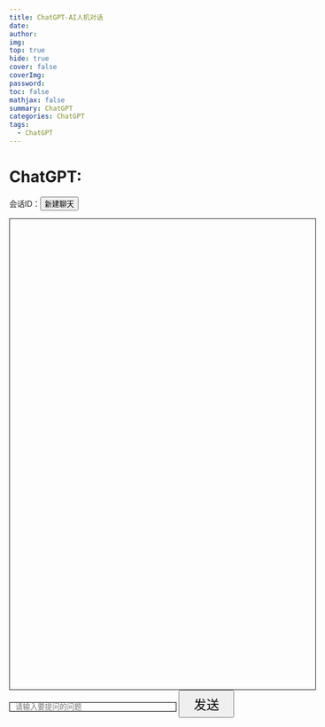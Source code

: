 ```yaml
---
title: ChatGPT-AI人机对话
date: 
author: 
img: 
top: true
hide: true
cover: false
coverImg: 
password: 
toc: false
mathjax: false
summary: ChatGPT
categories: ChatGPT
tags:
  - ChatGPT
---
```


# ChatGPT:
<script src="https://cdn.jsdelivr.net/npm/marked/marked.min.js" ></script>
  <style>
        .container.content{
            width: 100%;
            max-width: 100%;
        }
        #artDetail{
            width: 85%;
        }
        code[class*=language-],pre[class*=language-]{color:#ccc;background:0 0;font-family:Consolas,Monaco,'Andale Mono','Ubuntu Mono',monospace;font-size:1em;text-align:left;white-space:pre;word-spacing:normal;word-break:normal;word-wrap:normal;line-height:1.5;-moz-tab-size:4;-o-tab-size:4;tab-size:4;-webkit-hyphens:none;-moz-hyphens:none;-ms-hyphens:none;hyphens:none}pre[class*=language-]{padding:1em;margin:.5em 0;overflow:auto}:not(pre)>code[class*=language-],pre[class*=language-]{background:#2d2d2d}:not(pre)>code[class*=language-]{padding:.1em;border-radius:.3em;white-space:normal}.token.block-comment,.token.cdata,.token.comment,.token.doctype,.token.prolog{color:#999}.token.punctuation{color:#ccc}.token.attr-name,.token.deleted,.token.namespace,.token.tag{color:#e2777a}.token.function-name{color:#6196cc}.token.boolean,.token.function,.token.number{color:#f08d49}.token.class-name,.token.constant,.token.property,.token.symbol{color:#f8c555}.token.atrule,.token.builtin,.token.important,.token.keyword,.token.selector{color:#cc99cd}.token.attr-value,.token.char,.token.regex,.token.string,.token.variable{color:#7ec699}.token.entity,.token.operator,.token.url{color:#67cdcc}.token.bold,.token.important{font-weight:700}.token.italic{font-style:italic}.token.entity{cursor:help}.token.inserted{color:green}
        .code-toolbar{
            position: relative;
            background: #000;
            padding-top: 20px;
            border-radius: 5px;
            }
            pre[class*="language-"].line-numbers {
            position: relative;
            padding: 3px; /*修改*/
            padding-left: 3.8em;
            counter-reset: linenumber;
            max-height: 400px;/*修改*/
            background: #151515;/*修改*/
            border: none;
            }
            .pre-mac{
            position: absolute;
            top: 7px;
            left: 10px;
            width: 100px;
            z-index: 99;
            }
            .pre-mac>span{
            float: left;
            width: 10px;
            height: 10px;
            border-radius: 50%;
            margin-right: 5px;
            }
            .pre-mac>span:nth-child(1){
            background: red;
            }
            .pre-mac>span:nth-child(2){
            background: sandybrown;
            }
            .pre-mac>span:nth-child(3){
            background: limegreen;
            }
    </style>
 <script>
    var _self="undefined"!=typeof window?window:"undefined"!=typeof WorkerGlobalScope&&self instanceof WorkerGlobalScope?self:{},Prism=function(e){var n=/(?:^|\s)lang(?:uage)?-([\w-]+)(?=\s|$)/i,t=0,r={},a={manual:e.Prism&&e.Prism.manual,disableWorkerMessageHandler:e.Prism&&e.Prism.disableWorkerMessageHandler,util:{encode:function e(n){return n instanceof i?new i(n.type,e(n.content),n.alias):Array.isArray(n)?n.map(e):n.replace(/&/g,"&amp;").replace(/</g,"&lt;").replace(/\u00a0/g," ")},type:function(e){return Object.prototype.toString.call(e).slice(8,-1)},objId:function(e){return e.__id||Object.defineProperty(e,"__id",{value:++t}),e.__id},clone:function e(n,t){var r,i;switch(t=t||{},a.util.type(n)){case"Object":if(i=a.util.objId(n),t[i])return t[i];for(var l in r={},t[i]=r,n)n.hasOwnProperty(l)&&(r[l]=e(n[l],t));return r;case"Array":return i=a.util.objId(n),t[i]?t[i]:(r=[],t[i]=r,n.forEach((function(n,a){r[a]=e(n,t)})),r);default:return n}},getLanguage:function(e){for(;e;){var t=n.exec(e.className);if(t)return t[1].toLowerCase();e=e.parentElement}return"none"},setLanguage:function(e,t){e.className=e.className.replace(RegExp(n,"gi"),""),e.classList.add("language-"+t)},currentScript:function(){if("undefined"==typeof document)return null;if("currentScript"in document)return document.currentScript;try{throw new Error}catch(r){var e=(/at [^(\r\n]*\((.*):[^:]+:[^:]+\)$/i.exec(r.stack)||[])[1];if(e){var n=document.getElementsByTagName("script");for(var t in n)if(n[t].src==e)return n[t]}return null}},isActive:function(e,n,t){for(var r="no-"+n;e;){var a=e.classList;if(a.contains(n))return!0;if(a.contains(r))return!1;e=e.parentElement}return!!t}},languages:{plain:r,plaintext:r,text:r,txt:r,extend:function(e,n){var t=a.util.clone(a.languages[e]);for(var r in n)t[r]=n[r];return t},insertBefore:function(e,n,t,r){var i=(r=r||a.languages)[e],l={};for(var o in i)if(i.hasOwnProperty(o)){if(o==n)for(var s in t)t.hasOwnProperty(s)&&(l[s]=t[s]);t.hasOwnProperty(o)||(l[o]=i[o])}var u=r[e];return r[e]=l,a.languages.DFS(a.languages,(function(n,t){t===u&&n!=e&&(this[n]=l)})),l},DFS:function e(n,t,r,i){i=i||{};var l=a.util.objId;for(var o in n)if(n.hasOwnProperty(o)){t.call(n,o,n[o],r||o);var s=n[o],u=a.util.type(s);"Object"!==u||i[l(s)]?"Array"!==u||i[l(s)]||(i[l(s)]=!0,e(s,t,o,i)):(i[l(s)]=!0,e(s,t,null,i))}}},plugins:{},highlightAll:function(e,n){a.highlightAllUnder(document,e,n)},highlightAllUnder:function(e,n,t){var r={callback:t,container:e,selector:'code[class*="language-"], [class*="language-"] code, code[class*="lang-"], [class*="lang-"] code'};a.hooks.run("before-highlightall",r),r.elements=Array.prototype.slice.apply(r.container.querySelectorAll(r.selector)),a.hooks.run("before-all-elements-highlight",r);for(var i,l=0;i=r.elements[l++];)a.highlightElement(i,!0===n,r.callback)},highlightElement:function(n,t,r){var i=a.util.getLanguage(n),l=a.languages[i];a.util.setLanguage(n,i);var o=n.parentElement;o&&"pre"===o.nodeName.toLowerCase()&&a.util.setLanguage(o,i);var s={element:n,language:i,grammar:l,code:n.textContent};function u(e){s.highlightedCode=e,a.hooks.run("before-insert",s),s.element.innerHTML=s.highlightedCode,a.hooks.run("after-highlight",s),a.hooks.run("complete",s),r&&r.call(s.element)}if(a.hooks.run("before-sanity-check",s),(o=s.element.parentElement)&&"pre"===o.nodeName.toLowerCase()&&!o.hasAttribute("tabindex")&&o.setAttribute("tabindex","0"),!s.code)return a.hooks.run("complete",s),void(r&&r.call(s.element));if(a.hooks.run("before-highlight",s),s.grammar)if(t&&e.Worker){var c=new Worker(a.filename);c.onmessage=function(e){u(e.data)},c.postMessage(JSON.stringify({language:s.language,code:s.code,immediateClose:!0}))}else u(a.highlight(s.code,s.grammar,s.language));else u(a.util.encode(s.code))},highlight:function(e,n,t){var r={code:e,grammar:n,language:t};if(a.hooks.run("before-tokenize",r),!r.grammar)throw new Error('The language "'+r.language+'" has no grammar.');return r.tokens=a.tokenize(r.code,r.grammar),a.hooks.run("after-tokenize",r),i.stringify(a.util.encode(r.tokens),r.language)},tokenize:function(e,n){var t=n.rest;if(t){for(var r in t)n[r]=t[r];delete n.rest}var a=new s;return u(a,a.head,e),o(e,a,n,a.head,0),function(e){for(var n=[],t=e.head.next;t!==e.tail;)n.push(t.value),t=t.next;return n}(a)},hooks:{all:{},add:function(e,n){var t=a.hooks.all;t[e]=t[e]||[],t[e].push(n)},run:function(e,n){var t=a.hooks.all[e];if(t&&t.length)for(var r,i=0;r=t[i++];)r(n)}},Token:i};function i(e,n,t,r){this.type=e,this.content=n,this.alias=t,this.length=0|(r||"").length}function l(e,n,t,r){e.lastIndex=n;var a=e.exec(t);if(a&&r&&a[1]){var i=a[1].length;a.index+=i,a[0]=a[0].slice(i)}return a}function o(e,n,t,r,s,g){for(var f in t)if(t.hasOwnProperty(f)&&t[f]){var h=t[f];h=Array.isArray(h)?h:[h];for(var d=0;d<h.length;++d){if(g&&g.cause==f+","+d)return;var v=h[d],p=v.inside,m=!!v.lookbehind,y=!!v.greedy,k=v.alias;if(y&&!v.pattern.global){var x=v.pattern.toString().match(/[imsuy]*$/)[0];v.pattern=RegExp(v.pattern.source,x+"g")}for(var b=v.pattern||v,w=r.next,A=s;w!==n.tail&&!(g&&A>=g.reach);A+=w.value.length,w=w.next){var E=w.value;if(n.length>e.length)return;if(!(E instanceof i)){var P,L=1;if(y){if(!(P=l(b,A,e,m))||P.index>=e.length)break;var S=P.index,O=P.index+P[0].length,j=A;for(j+=w.value.length;S>=j;)j+=(w=w.next).value.length;if(A=j-=w.value.length,w.value instanceof i)continue;for(var C=w;C!==n.tail&&(j<O||"string"==typeof C.value);C=C.next)L++,j+=C.value.length;L--,E=e.slice(A,j),P.index-=A}else if(!(P=l(b,0,E,m)))continue;S=P.index;var N=P[0],_=E.slice(0,S),M=E.slice(S+N.length),W=A+E.length;g&&W>g.reach&&(g.reach=W);var z=w.prev;if(_&&(z=u(n,z,_),A+=_.length),c(n,z,L),w=u(n,z,new i(f,p?a.tokenize(N,p):N,k,N)),M&&u(n,w,M),L>1){var I={cause:f+","+d,reach:W};o(e,n,t,w.prev,A,I),g&&I.reach>g.reach&&(g.reach=I.reach)}}}}}}function s(){var e={value:null,prev:null,next:null},n={value:null,prev:e,next:null};e.next=n,this.head=e,this.tail=n,this.length=0}function u(e,n,t){var r=n.next,a={value:t,prev:n,next:r};return n.next=a,r.prev=a,e.length++,a}function c(e,n,t){for(var r=n.next,a=0;a<t&&r!==e.tail;a++)r=r.next;n.next=r,r.prev=n,e.length-=a}if(e.Prism=a,i.stringify=function e(n,t){if("string"==typeof n)return n;if(Array.isArray(n)){var r="";return n.forEach((function(n){r+=e(n,t)})),r}var i={type:n.type,content:e(n.content,t),tag:"span",classes:["token",n.type],attributes:{},language:t},l=n.alias;l&&(Array.isArray(l)?Array.prototype.push.apply(i.classes,l):i.classes.push(l)),a.hooks.run("wrap",i);var o="";for(var s in i.attributes)o+=" "+s+'="'+(i.attributes[s]||"").replace(/"/g,"&quot;")+'"';return"<"+i.tag+' class="'+i.classes.join(" ")+'"'+o+">"+i.content+"</"+i.tag+">"},!e.document)return e.addEventListener?(a.disableWorkerMessageHandler||e.addEventListener("message",(function(n){var t=JSON.parse(n.data),r=t.language,i=t.code,l=t.immediateClose;e.postMessage(a.highlight(i,a.languages[r],r)),l&&e.close()}),!1),a):a;var g=a.util.currentScript();function f(){a.manual||a.highlightAll()}if(g&&(a.filename=g.src,g.hasAttribute("data-manual")&&(a.manual=!0)),!a.manual){var h=document.readyState;"loading"===h||"interactive"===h&&g&&g.defer?document.addEventListener("DOMContentLoaded",f):window.requestAnimationFrame?window.requestAnimationFrame(f):window.setTimeout(f,16)}return a}(_self);"undefined"!=typeof module&&module.exports&&(module.exports=Prism),"undefined"!=typeof global&&(global.Prism=Prism);
Prism.languages.markup={comment:{pattern:/<!--(?:(?!<!--)[\s\S])*?-->/,greedy:!0},prolog:{pattern:/<\?[\s\S]+?\?>/,greedy:!0},doctype:{pattern:/<!DOCTYPE(?:[^>"'[\]]|"[^"]*"|'[^']*')+(?:\[(?:[^<"'\]]|"[^"]*"|'[^']*'|<(?!!--)|<!--(?:[^-]|-(?!->))*-->)*\]\s*)?>/i,greedy:!0,inside:{"internal-subset":{pattern:/(^[^\[]*\[)[\s\S]+(?=\]>$)/,lookbehind:!0,greedy:!0,inside:null},string:{pattern:/"[^"]*"|'[^']*'/,greedy:!0},punctuation:/^<!|>$|[[\]]/,"doctype-tag":/^DOCTYPE/i,name:/[^\s<>'"]+/}},cdata:{pattern:/<!\[CDATA\[[\s\S]*?\]\]>/i,greedy:!0},tag:{pattern:/<\/?(?!\d)[^\s>\/=$<%]+(?:\s(?:\s*[^\s>\/=]+(?:\s*=\s*(?:"[^"]*"|'[^']*'|[^\s'">=]+(?=[\s>]))|(?=[\s/>])))+)?\s*\/?>/,greedy:!0,inside:{tag:{pattern:/^<\/?[^\s>\/]+/,inside:{punctuation:/^<\/?/,namespace:/^[^\s>\/:]+:/}},"special-attr":[],"attr-value":{pattern:/=\s*(?:"[^"]*"|'[^']*'|[^\s'">=]+)/,inside:{punctuation:[{pattern:/^=/,alias:"attr-equals"},{pattern:/^(\s*)["']|["']$/,lookbehind:!0}]}},punctuation:/\/?>/,"attr-name":{pattern:/[^\s>\/]+/,inside:{namespace:/^[^\s>\/:]+:/}}}},entity:[{pattern:/&[\da-z]{1,8};/i,alias:"named-entity"},/&#x?[\da-f]{1,8};/i]},Prism.languages.markup.tag.inside["attr-value"].inside.entity=Prism.languages.markup.entity,Prism.languages.markup.doctype.inside["internal-subset"].inside=Prism.languages.markup,Prism.hooks.add("wrap",(function(a){"entity"===a.type&&(a.attributes.title=a.content.replace(/&amp;/,"&"))})),Object.defineProperty(Prism.languages.markup.tag,"addInlined",{value:function(a,e){var s={};s["language-"+e]={pattern:/(^<!\[CDATA\[)[\s\S]+?(?=\]\]>$)/i,lookbehind:!0,inside:Prism.languages[e]},s.cdata=/^<!\[CDATA\[|\]\]>$/i;var t={"included-cdata":{pattern:/<!\[CDATA\[[\s\S]*?\]\]>/i,inside:s}};t["language-"+e]={pattern:/[\s\S]+/,inside:Prism.languages[e]};var n={};n[a]={pattern:RegExp("(<__[^>]*>)(?:<!\\[CDATA\\[(?:[^\\]]|\\](?!\\]>))*\\]\\]>|(?!<!\\[CDATA\\[)[^])*?(?=</__>)".replace(/__/g,(function(){return a})),"i"),lookbehind:!0,greedy:!0,inside:t},Prism.languages.insertBefore("markup","cdata",n)}}),Object.defineProperty(Prism.languages.markup.tag,"addAttribute",{value:function(a,e){Prism.languages.markup.tag.inside["special-attr"].push({pattern:RegExp("(^|[\"'\\s])(?:"+a+")\\s*=\\s*(?:\"[^\"]*\"|'[^']*'|[^\\s'\">=]+(?=[\\s>]))","i"),lookbehind:!0,inside:{"attr-name":/^[^\s=]+/,"attr-value":{pattern:/=[\s\S]+/,inside:{value:{pattern:/(^=\s*(["']|(?!["'])))\S[\s\S]*(?=\2$)/,lookbehind:!0,alias:[e,"language-"+e],inside:Prism.languages[e]},punctuation:[{pattern:/^=/,alias:"attr-equals"},/"|'/]}}}})}}),Prism.languages.html=Prism.languages.markup,Prism.languages.mathml=Prism.languages.markup,Prism.languages.svg=Prism.languages.markup,Prism.languages.xml=Prism.languages.extend("markup",{}),Prism.languages.ssml=Prism.languages.xml,Prism.languages.atom=Prism.languages.xml,Prism.languages.rss=Prism.languages.xml;
!function(s){var e=/(?:"(?:\\(?:\r\n|[\s\S])|[^"\\\r\n])*"|'(?:\\(?:\r\n|[\s\S])|[^'\\\r\n])*')/;s.languages.css={comment:/\/\*[\s\S]*?\*\//,atrule:{pattern:RegExp("@[\\w-](?:[^;{\\s\"']|\\s+(?!\\s)|"+e.source+")*?(?:;|(?=\\s*\\{))"),inside:{rule:/^@[\w-]+/,"selector-function-argument":{pattern:/(\bselector\s*\(\s*(?![\s)]))(?:[^()\s]|\s+(?![\s)])|\((?:[^()]|\([^()]*\))*\))+(?=\s*\))/,lookbehind:!0,alias:"selector"},keyword:{pattern:/(^|[^\w-])(?:and|not|only|or)(?![\w-])/,lookbehind:!0}}},url:{pattern:RegExp("\\burl\\((?:"+e.source+"|(?:[^\\\\\r\n()\"']|\\\\[^])*)\\)","i"),greedy:!0,inside:{function:/^url/i,punctuation:/^\(|\)$/,string:{pattern:RegExp("^"+e.source+"$"),alias:"url"}}},selector:{pattern:RegExp("(^|[{}\\s])[^{}\\s](?:[^{};\"'\\s]|\\s+(?![\\s{])|"+e.source+")*(?=\\s*\\{)"),lookbehind:!0},string:{pattern:e,greedy:!0},property:{pattern:/(^|[^-\w\xA0-\uFFFF])(?!\s)[-_a-z\xA0-\uFFFF](?:(?!\s)[-\w\xA0-\uFFFF])*(?=\s*:)/i,lookbehind:!0},important:/!important\b/i,function:{pattern:/(^|[^-a-z0-9])[-a-z0-9]+(?=\()/i,lookbehind:!0},punctuation:/[(){};:,]/},s.languages.css.atrule.inside.rest=s.languages.css;var t=s.languages.markup;t&&(t.tag.addInlined("style","css"),t.tag.addAttribute("style","css"))}(Prism);
Prism.languages.clike={comment:[{pattern:/(^|[^\\])\/\*[\s\S]*?(?:\*\/|$)/,lookbehind:!0,greedy:!0},{pattern:/(^|[^\\:])\/\/.*/,lookbehind:!0,greedy:!0}],string:{pattern:/(["'])(?:\\(?:\r\n|[\s\S])|(?!\1)[^\\\r\n])*\1/,greedy:!0},"class-name":{pattern:/(\b(?:class|extends|implements|instanceof|interface|new|trait)\s+|\bcatch\s+\()[\w.\\]+/i,lookbehind:!0,inside:{punctuation:/[.\\]/}},keyword:/\b(?:break|catch|continue|do|else|finally|for|function|if|in|instanceof|new|null|return|throw|try|while)\b/,boolean:/\b(?:false|true)\b/,function:/\b\w+(?=\()/,number:/\b0x[\da-f]+\b|(?:\b\d+(?:\.\d*)?|\B\.\d+)(?:e[+-]?\d+)?/i,operator:/[<>]=?|[!=]=?=?|--?|\+\+?|&&?|\|\|?|[?*/~^%]/,punctuation:/[{}[\];(),.:]/};
Prism.languages.javascript=Prism.languages.extend("clike",{"class-name":[Prism.languages.clike["class-name"],{pattern:/(^|[^$\w\xA0-\uFFFF])(?!\s)[_$A-Z\xA0-\uFFFF](?:(?!\s)[$\w\xA0-\uFFFF])*(?=\.(?:constructor|prototype))/,lookbehind:!0}],keyword:[{pattern:/((?:^|\})\s*)catch\b/,lookbehind:!0},{pattern:/(^|[^.]|\.\.\.\s*)\b(?:as|assert(?=\s*\{)|async(?=\s*(?:function\b|\(|[$\w\xA0-\uFFFF]|$))|await|break|case|class|const|continue|debugger|default|delete|do|else|enum|export|extends|finally(?=\s*(?:\{|$))|for|from(?=\s*(?:['"]|$))|function|(?:get|set)(?=\s*(?:[#\[$\w\xA0-\uFFFF]|$))|if|implements|import|in|instanceof|interface|let|new|null|of|package|private|protected|public|return|static|super|switch|this|throw|try|typeof|undefined|var|void|while|with|yield)\b/,lookbehind:!0}],function:/#?(?!\s)[_$a-zA-Z\xA0-\uFFFF](?:(?!\s)[$\w\xA0-\uFFFF])*(?=\s*(?:\.\s*(?:apply|bind|call)\s*)?\()/,number:{pattern:RegExp("(^|[^\\w$])(?:NaN|Infinity|0[bB][01]+(?:_[01]+)*n?|0[oO][0-7]+(?:_[0-7]+)*n?|0[xX][\\dA-Fa-f]+(?:_[\\dA-Fa-f]+)*n?|\\d+(?:_\\d+)*n|(?:\\d+(?:_\\d+)*(?:\\.(?:\\d+(?:_\\d+)*)?)?|\\.\\d+(?:_\\d+)*)(?:[Ee][+-]?\\d+(?:_\\d+)*)?)(?![\\w$])"),lookbehind:!0},operator:/--|\+\+|\*\*=?|=>|&&=?|\|\|=?|[!=]==|<<=?|>>>?=?|[-+*/%&|^!=<>]=?|\.{3}|\?\?=?|\?\.?|[~:]/}),Prism.languages.javascript["class-name"][0].pattern=/(\b(?:class|extends|implements|instanceof|interface|new)\s+)[\w.\\]+/,Prism.languages.insertBefore("javascript","keyword",{regex:{pattern:RegExp("((?:^|[^$\\w\\xA0-\\uFFFF.\"'\\])\\s]|\\b(?:return|yield))\\s*)/(?:(?:\\[(?:[^\\]\\\\\r\n]|\\\\.)*\\]|\\\\.|[^/\\\\\\[\r\n])+/[dgimyus]{0,7}|(?:\\[(?:[^[\\]\\\\\r\n]|\\\\.|\\[(?:[^[\\]\\\\\r\n]|\\\\.|\\[(?:[^[\\]\\\\\r\n]|\\\\.)*\\])*\\])*\\]|\\\\.|[^/\\\\\\[\r\n])+/[dgimyus]{0,7}v[dgimyus]{0,7})(?=(?:\\s|/\\*(?:[^*]|\\*(?!/))*\\*/)*(?:$|[\r\n,.;:})\\]]|//))"),lookbehind:!0,greedy:!0,inside:{"regex-source":{pattern:/^(\/)[\s\S]+(?=\/[a-z]*$)/,lookbehind:!0,alias:"language-regex",inside:Prism.languages.regex},"regex-delimiter":/^\/|\/$/,"regex-flags":/^[a-z]+$/}},"function-variable":{pattern:/#?(?!\s)[_$a-zA-Z\xA0-\uFFFF](?:(?!\s)[$\w\xA0-\uFFFF])*(?=\s*[=:]\s*(?:async\s*)?(?:\bfunction\b|(?:\((?:[^()]|\([^()]*\))*\)|(?!\s)[_$a-zA-Z\xA0-\uFFFF](?:(?!\s)[$\w\xA0-\uFFFF])*)\s*=>))/,alias:"function"},parameter:[{pattern:/(function(?:\s+(?!\s)[_$a-zA-Z\xA0-\uFFFF](?:(?!\s)[$\w\xA0-\uFFFF])*)?\s*\(\s*)(?!\s)(?:[^()\s]|\s+(?![\s)])|\([^()]*\))+(?=\s*\))/,lookbehind:!0,inside:Prism.languages.javascript},{pattern:/(^|[^$\w\xA0-\uFFFF])(?!\s)[_$a-z\xA0-\uFFFF](?:(?!\s)[$\w\xA0-\uFFFF])*(?=\s*=>)/i,lookbehind:!0,inside:Prism.languages.javascript},{pattern:/(\(\s*)(?!\s)(?:[^()\s]|\s+(?![\s)])|\([^()]*\))+(?=\s*\)\s*=>)/,lookbehind:!0,inside:Prism.languages.javascript},{pattern:/((?:\b|\s|^)(?!(?:as|async|await|break|case|catch|class|const|continue|debugger|default|delete|do|else|enum|export|extends|finally|for|from|function|get|if|implements|import|in|instanceof|interface|let|new|null|of|package|private|protected|public|return|set|static|super|switch|this|throw|try|typeof|undefined|var|void|while|with|yield)(?![$\w\xA0-\uFFFF]))(?:(?!\s)[_$a-zA-Z\xA0-\uFFFF](?:(?!\s)[$\w\xA0-\uFFFF])*\s*)\(\s*|\]\s*\(\s*)(?!\s)(?:[^()\s]|\s+(?![\s)])|\([^()]*\))+(?=\s*\)\s*\{)/,lookbehind:!0,inside:Prism.languages.javascript}],constant:/\b[A-Z](?:[A-Z_]|\dx?)*\b/}),Prism.languages.insertBefore("javascript","string",{hashbang:{pattern:/^#!.*/,greedy:!0,alias:"comment"},"template-string":{pattern:/`(?:\\[\s\S]|\$\{(?:[^{}]|\{(?:[^{}]|\{[^}]*\})*\})+\}|(?!\$\{)[^\\`])*`/,greedy:!0,inside:{"template-punctuation":{pattern:/^`|`$/,alias:"string"},interpolation:{pattern:/((?:^|[^\\])(?:\\{2})*)\$\{(?:[^{}]|\{(?:[^{}]|\{[^}]*\})*\})+\}/,lookbehind:!0,inside:{"interpolation-punctuation":{pattern:/^\$\{|\}$/,alias:"punctuation"},rest:Prism.languages.javascript}},string:/[\s\S]+/}},"string-property":{pattern:/((?:^|[,{])[ \t]*)(["'])(?:\\(?:\r\n|[\s\S])|(?!\2)[^\\\r\n])*\2(?=\s*:)/m,lookbehind:!0,greedy:!0,alias:"property"}}),Prism.languages.insertBefore("javascript","operator",{"literal-property":{pattern:/((?:^|[,{])[ \t]*)(?!\s)[_$a-zA-Z\xA0-\uFFFF](?:(?!\s)[$\w\xA0-\uFFFF])*(?=\s*:)/m,lookbehind:!0,alias:"property"}}),Prism.languages.markup&&(Prism.languages.markup.tag.addInlined("script","javascript"),Prism.languages.markup.tag.addAttribute("on(?:abort|blur|change|click|composition(?:end|start|update)|dblclick|error|focus(?:in|out)?|key(?:down|up)|load|mouse(?:down|enter|leave|move|out|over|up)|reset|resize|scroll|select|slotchange|submit|unload|wheel)","javascript")),Prism.languages.js=Prism.languages.javascript;

 </script>
<p>会话ID：<span id="sessionid"></span><button onclick="add()">新建聊天</button></p>
<div style="height: 800px;border: 1px solid;width: 100%;padding: 24px;overflow: auto;" id="response">

</div>
<div>
    <input id="problem" placeholder="请输入要提问的问题" style="width: 60%;border: 1px solid;padding: 0 10px;" class="url-inp" />
    <button onclick="send(event.target)" style="height: 50px;width: 100px;font-size: 23px;" id="sendBtn">发送</button>
</div>
<p id="status"></p>

<script type="text/javascript">

    var _sessionid = new Date().getTime();
    document.getElementById("sessionid").innerHTML = _sessionid;
    
    // 获取 input 元素  
    const input = document.getElementById("problem");  
    
    // 监听回车事件  
    input.addEventListener('keydown', function(event) {  
        if (event.keyCode === 13) {  
            // 执行回车事件处理函数  
            document.getElementById("sendBtn").click() 
        }  
    });


    function send(target) {
        var problem = input.value;
        if(!problem){
            return;
        }
        target.disabled  = true;
        var status = document.getElementById("status");
        var response = document.getElementById("response");
        input.value ="";
    
        response.innerHTML += `  
      <div style="clear: both;"><div style=" float: right;max-width: 75%;margin-right: 20px;"><div style="background-color: rgb(210 249 209 / var(--tw-bg-opacity));--tw-bg-opacity: 1;padding: 10px; display: inline-block;">${problem}</div><img style="max-width:24px; " src="https://img1.baidu.com/it/u=3423414161,1594291094&fm=253&app=138&size=w931&n=0&f=JPEG&fmt=auto?sec=1681146000&t=1b0535c82b878ef7b7c038ddcda6ab8e" onerror="javascript:this.parentNode.style.display = 'none';"></div></div>`;
        response.scrollTop = response.scrollHeight;
        status.innerText = "AI正在思考中...";
        fetch("https://cbjtestapi.binjie.site:7777/api/generateStream", {
            method: "post",
            headers: {
                "accept": "application/json, text/plain, */*",
                "accept-encoding": "gzip, deflate, br",
                "accept-language": "zh-CN,zh;q=0.9,en-US;q=0.8,en;q=0.7",
                "content-length": "113",
                "content-type": "application/json",
                "origin": "https://chat.binjie.site:7777",
                "referer": "https://chat.binjie.site:7777/",
                "sec-ch-ua": "'Google Chrome';v='111', 'Not(A:Brand';v='8', 'Chromium';v='111'",
                "sec-ch-ua-mobile": "?0",
                "sec-ch-ua-platform": "Windows",
                "sec-fetch-dest": "empty",
                "sec-fetch-mode": "cors",
                "sec-fetch-site": "same-site",
                "user-agent": "Mozilla/5.0 (Windows NT 10.0; Win64; x64) AppleWebKit/537.36 (KHTML, like Gecko) Chrome/111.0.0.0 Safari/537.36"
            },
            body: JSON.stringify({ "prompt": problem, "userId": "#/chat/" + _sessionid, "network": false, "apikey": "", "system": "", "withoutContext": false })
        }).then((res) => {
            return res.text();
        }).then((res) => {
            var aid = new Date().getTime();
            response.innerHTML += ` 
          <div style=" float: left;margin: 30px 0px;"><img style="max-width:24px;" src="https://favicon.yandex.net/favicon/v2/https://openai.com?size=32" onerror="javascript:this.parentNode.style.display = 'none';"><div style="--tw-bg-opacity: 1; background-color: rgb(248 235 252 / var(--tw-bg-opacity));padding: 10px; display: inline-block;max-width: 85%;margin-left: 30px;    white-space: pre-wrap" id="${aid}"></div></div>`;
            document.getElementById(aid).innerHTML = marked.parse(res);
            response.scrollTop = response.scrollHeight;
            status.innerText = "完毕！";
        }).finally(()=>{
            target.disabled  = false;
            Prism.highlightAll()
        });
    }
    
    function add() {
        _sessionid = new Date().getTime();
        document.getElementById("status").innerText = "会话创建成功，会话ID：" + _sessionid;
        document.getElementById("sessionid").innerHTML = _sessionid;
    }


</script>

